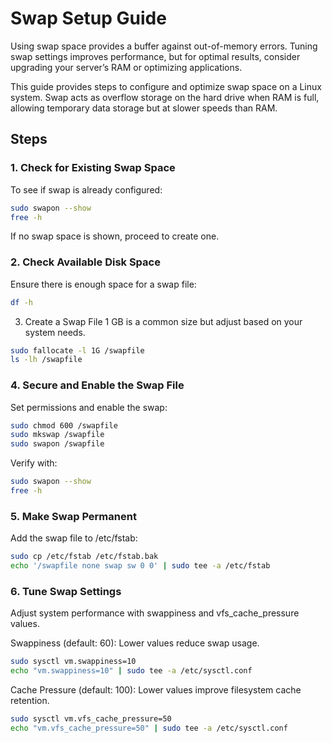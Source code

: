 # Swap Setup Guide

Using swap space provides a buffer against out-of-memory errors. Tuning swap settings improves performance, but for optimal results, consider upgrading your server’s RAM or optimizing applications.

This guide provides steps to configure and optimize swap space on a Linux system. Swap acts as overflow storage on the hard drive when RAM is full, allowing temporary data storage but at slower speeds than RAM.

## Steps

### 1. Check for Existing Swap Space

To see if swap is already configured:

```bash
sudo swapon --show
free -h
```

If no swap space is shown, proceed to create one.

### 2. Check Available Disk Space

Ensure there is enough space for a swap file:

```bash
df -h
```

3. Create a Swap File
   1 GB is a common size but adjust based on your system needs.

```bash
sudo fallocate -l 1G /swapfile
ls -lh /swapfile
```

### 4. Secure and Enable the Swap File

Set permissions and enable the swap:

```bash
sudo chmod 600 /swapfile
sudo mkswap /swapfile
sudo swapon /swapfile
```

Verify with:

```bash
sudo swapon --show
free -h
```

### 5. Make Swap Permanent

Add the swap file to /etc/fstab:

```bash
sudo cp /etc/fstab /etc/fstab.bak
echo '/swapfile none swap sw 0 0' | sudo tee -a /etc/fstab
```

### 6. Tune Swap Settings

Adjust system performance with swappiness and vfs_cache_pressure values.

Swappiness (default: 60): Lower values reduce swap usage.

```bash
sudo sysctl vm.swappiness=10
echo "vm.swappiness=10" | sudo tee -a /etc/sysctl.conf
```

Cache Pressure (default: 100): Lower values improve filesystem cache retention.

```bash
sudo sysctl vm.vfs_cache_pressure=50
echo "vm.vfs_cache_pressure=50" | sudo tee -a /etc/sysctl.conf
```
